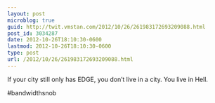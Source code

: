 ```yaml
---
layout: post
microblog: true
guid: http://twit.vmstan.com/2012/10/26/261983172693209088.html
post_id: 3034287
date: 2012-10-26T18:10:30-0600
lastmod: 2012-10-26T18:10:30-0600
type: post
url: /2012/10/26/261983172693209088.html
---
```

If your city still only has EDGE, you don’t live in a city. You live in Hell. 

#bandwidthsnob
